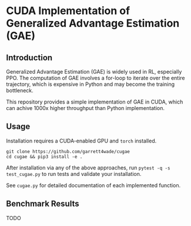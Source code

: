 
# CUDA Implementation of Generalized Advantage Estimation (GAE)

## Introduction

Generalized Advantage Estimation (GAE) is widely used in RL, especially PPO.
The computation of GAE involves a for-loop to iterate over the entire trajectory, which is expensive in Python and may become the training bottleneck.

This repository provides a simple implementation of GAE in CUDA, which can achive 1000x higher throughput than Python implementation.

## Usage

Installation requires a CUDA-enabled GPU and `torch` installed.

```shell
git clone https://github.com/garrett4wade/cugae
cd cugae && pip3 install -e .
```

After installation via any of the above approaches, run
```pytest -q -s test_cugae.py```
to run tests and validate your installation.

See `cugae.py` for detailed documentation of each implemented function.

## Benchmark Results

TODO
